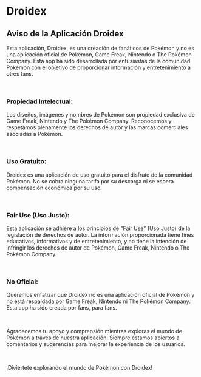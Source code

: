 # Droidex
<h2>Aviso de la Aplicación Droidex</h2>
<p>Esta aplicación, Droidex, es una creación de fanáticos de Pokémon y no es una aplicación oficial de Pokémon, Game Freak, Nintendo o The Pokémon Company. Esta app ha sido desarrollada por entusiastas de la comunidad Pokémon con el objetivo de proporcionar información y entretenimiento a otros fans.</p>
<br>
<h3>Propiedad Intelectual:</h3>
<p>Los diseños, imágenes y nombres de Pokémon son propiedad exclusiva de Game Freak, Nintendo y The Pokémon Company. Reconocemos y respetamos plenamente los derechos de autor y las marcas comerciales asociadas a Pokémon.</p>
<br>
<h3>Uso Gratuito:</h3>
<p>Droidex es una aplicación de uso gratuito para el disfrute de la comunidad Pokémon. No se cobra ninguna tarifa por su descarga ni se espera compensación económica por su uso.</p>
<br>
<h3>Fair Use (Uso Justo):</h3>
<p>Esta aplicación se adhiere a los principios de "Fair Use" (Uso Justo) de la legislación de derechos de autor. La información proporcionada tiene fines educativos, informativos y de entretenimiento, y no tiene la intención de infringir los derechos de autor de Pokémon, Game Freak, Nintendo o The Pokémon Company.</p>
<br>
<h3>No Oficial:</h3>
<p>Queremos enfatizar que Droidex no es una aplicación oficial de Pokémon y no está respaldada por Game Freak, Nintendo ni The Pokémon Company. Esta app ha sido creada por fans, para fans.</p>
<br>
<p>Agradecemos tu apoyo y comprensión mientras exploras el mundo de Pokémon a través de nuestra aplicación. Siempre estamos abiertos a comentarios y sugerencias para mejorar la experiencia de los usuarios.</p>
<br>
<p>¡Diviértete explorando el mundo de Pokémon con Droidex!</p>

